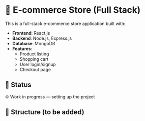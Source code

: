 # 🛒 E-commerce Store (Full Stack)

This is a full-stack e-commerce store application built with:

- **Frontend**: React.js
- **Backend**: Node.js, Express.js
- **Database**: MongoDB
- **Features**:
  - Product listing
  - Shopping cart
  - User login/signup
  - Checkout page

## 🚀 Status
⚙️ Work in progress — setting up the project

## 📁 Structure (to be added)

